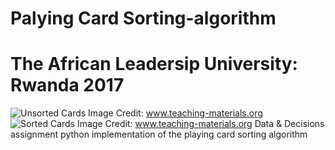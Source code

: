 # Palying Card Sorting-algorithm
# The African Leadersip University: Rwanda 2017
![Unsorted Cards](https://www.teaching-materials.org/algorithms/images/cards2.png)
Image Credit: www.teaching-materials.org
![Sorted Cards](https://www.teaching-materials.org/algorithms/images/cards4.png)
Image Credit: www.teaching-materials.org
Data &amp; Decisions assignment python implementation of the playing card sorting algorithm


